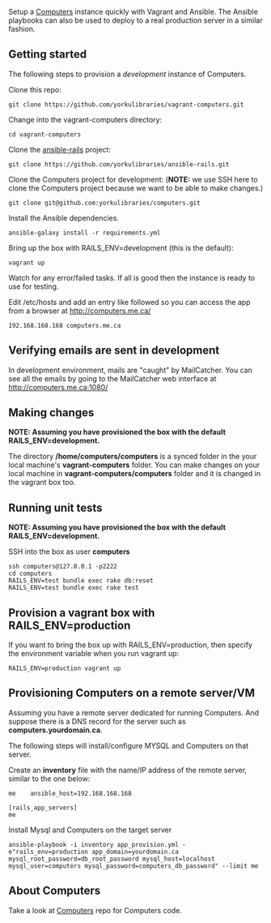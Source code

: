 Setup a [Computers](https://github.com/yorkulibraries/computers) instance quickly with Vagrant and Ansible. The Ansible playbooks can also be used to deploy to a real production server in a similar fashion.


## Getting started

The following steps to provision a *development* instance of Computers.  

Clone this repo:
```
git clone https://github.com/yorkulibraries/vagrant-computers.git
```

Change into the vagrant-computers directory:
```
cd vagrant-computers
```

Clone the [ansible-rails](https://github.com/yorkulibraries/ansible-rails) project:
```
git clone https://github.com/yorkulibraries/ansible-rails.git
```

Clone the Computers project for development: (**NOTE:** we use SSH here to clone the Computers project because we want to be able to make changes.)
```
git clone git@github.com:yorkulibraries/computers.git
```

Install the Ansible dependencies.

```
ansible-galaxy install -r requirements.yml
```

Bring up the box with RAILS_ENV=development (this is the default):

```
vagrant up
```

Watch for any error/failed tasks. If all is good then the instance is ready to use for testing.

Edit /etc/hosts and add an entry like followed so you can access the app from a browser at http://computers.me.ca/

```
192.168.168.168 computers.me.ca
```

## Verifying emails are sent in development

In development environment, mails are "caught" by MailCatcher. You can see all the emails by going to the MailCatcher web interface at http://computers.me.ca:1080/

## Making changes

**NOTE: Assuming you have provisioned the box with the default RAILS_ENV=development.**

The directory **/home/computers/computers** is a synced folder in the your local machine's **vagrant-computers** folder.
You can make changes on your local machine in **vagrant-computers/computers** folder and it is changed in the vagrant box too. 

## Running unit tests

**NOTE: Assuming you have provisioned the box with the default RAILS_ENV=development.**

SSH into the box as user **computers**
```
ssh computers@127.0.0.1 -p2222
cd computers
RAILS_ENV=test bundle exec rake db:reset
RAILS_ENV=test bundle exec rake test
```

## Provision a vagrant box with RAILS_ENV=production

If you want to bring the box up with RAILS_ENV=production, then specify the environment variable when you run vagrant up:

```
RAILS_ENV=production vagrant up
```

## Provisioning Computers on a remote server/VM

Assuming you have a remote server dedicated for running Computers. And suppose there is a DNS record for the server such as **computers.yourdomain.ca**.

The following steps will install/configure MYSQL and Computers on that server.

Create an **inventory** file with the name/IP address of the remote server, similar to the one below:
```
me    ansible_host=192.168.168.168

[rails_app_servers]
me
```

Install Mysql and Computers on the target server

```
ansible-playbook -i inventory app_provision.yml -e"rails_env=production app_domain=yourdomain.ca mysql_root_password=db_root_password mysql_host=localhost mysql_user=computers mysql_password=computers_db_password" --limit me 
```

## About Computers 
Take a look at [Computers](https://github.com/yorkulibraries/pc-access) repo for Computers code.
